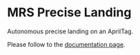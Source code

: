 # MRS Precise Landing

Autonomous precise landing on an AprilTag.

Please follow to the [documentation page](https://ctu-mrs.github.io/docs/features/precise-landing/).
